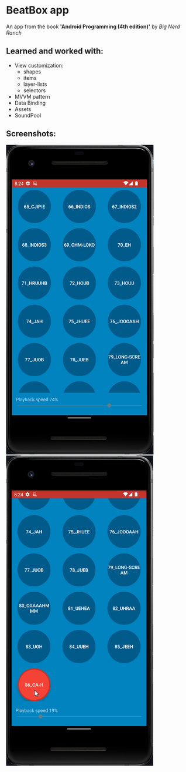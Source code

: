 BeatBox app
==============

An app from the book **'Android Programming (4th edition)'** by *Big Nerd Ranch*

Learned and worked with:
-------------------------
* View customization:
  * shapes
  * items
  * layer-lists
  * selectors
* MVVM pattern
* Data Binding
* Assets
* SoundPool

Screenshots:
------------------------
![](/img/pic1.png)
![](/img/pic2.png)
